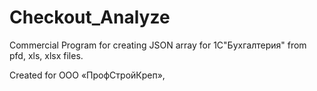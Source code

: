 # Checkout_Analyze
Commercial Program for creating JSON array for 1С"Бухгалтерия" from pfd, xls, xlsx files.

Created for ООО «ПрофСтройКреп», 
